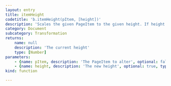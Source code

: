 ```yaml
---
layout: entry
title: itemHeight
codetitle: 'b.itemHeight(pItem, [height])'
description: 'Scales the given PageItem to the given height. If height is not given as argument the current height is returned.'
category: Document
subcategory: Transformation
returns:
    name: null
    description: 'The current height'
    type: [Number]
parameters:
    - {name: pItem, description: 'The PageItem to alter', optional: false, type: [PageItem]}
    - {name: height, description: 'The new height', optional: true, type: [Number]}
kind: function

---
```

